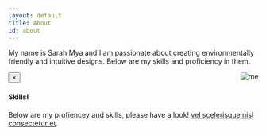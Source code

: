 ```yaml
---
layout: default
title: About
id: about
---
```


My name is Sarah Mya and I am passionate about creating environmentally friendly and intuitive designs. Below are my skills and proficiency in them.

<img src="/ images/uploads/IMG_3707.JPG" alt="me" align="right" style="float right">
<div class="alert alert-dismissible alert-warning">
  <button type="button" class="close" data-dismiss="alert">&times;</button>
 
 <h4 class="alert-heading"> Skills!</h4>
  <p class="mb-0"> Below are my profiencey and skills, please have a look! <a href="#" class="alert-link">vel scelerisque nisl consectetur et</a>.</p>
</div>

